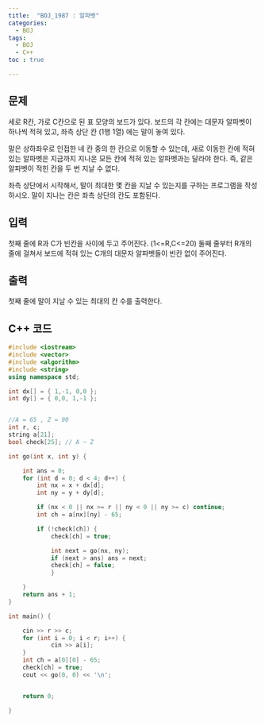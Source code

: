 ```yaml
---
title:  "BOJ_1987 : 알파벳"
categories: 
  - BOJ
tags:
  - BOJ
  - C++
toc : true

---
```



## 문제

세로 R칸, 가로 C칸으로 된 표 모양의 보드가 있다. 보드의 각 칸에는 대문자 알파벳이 하나씩 적혀 있고, 좌측 상단 칸 (1행 1열) 에는 말이 놓여 있다.

말은 상하좌우로 인접한 네 칸 중의 한 칸으로 이동할 수 있는데, 새로 이동한 칸에 적혀 있는 알파벳은 지금까지 지나온 모든 칸에 적혀 있는 알파벳과는 달라야 한다. 즉, 같은 알파벳이 적힌 칸을 두 번 지날 수 없다.

좌측 상단에서 시작해서, 말이 최대한 몇 칸을 지날 수 있는지를 구하는 프로그램을 작성하시오. 말이 지나는 칸은 좌측 상단의 칸도 포함된다.

## 입력


첫째 줄에 R과 C가 빈칸을 사이에 두고 주어진다. (1<=R,C<=20) 둘째 줄부터 R개의 줄에 걸쳐서 보드에 적혀 있는 C개의 대문자 알파벳들이 빈칸 없이 주어진다.


## 출력

첫째 줄에 말이 지날 수 있는 최대의 칸 수를 출력한다.


## C++ 코드
```c++
#include <iostream>
#include <vector>
#include <algorithm>
#include <string>
using namespace std;

int dx[] = { 1,-1, 0,0 };
int dy[] = { 0,0, 1,-1 };


//A = 65 , Z = 90
int r, c;
string a[21];
bool check[25]; // A ~ Z

int go(int x, int y) {

	int ans = 0;
	for (int d = 0; d < 4; d++) {
		int nx = x + dx[d];
		int ny = y + dy[d];

		if (nx < 0 || nx >= r || ny < 0 || ny >= c) continue;
		int ch = a[nx][ny] - 65;

		if (!check[ch]) {
			check[ch] = true;

			int next = go(nx, ny);
			if (next > ans) ans = next;
			check[ch] = false;
			}

	}
	return ans + 1;
}

int main() {

	cin >> r >> c;
	for (int i = 0; i < r; i++) {		
			cin >> a[i];		
	}
	int ch = a[0][0] - 65;
	check[ch] = true;
	cout << go(0, 0) << '\n';


	return 0;

}
```

